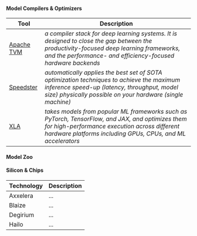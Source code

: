 #### Model Compilers & Optimizers

| Tool | Description |
| --- | --- |
| [Apache TVM](https://github.com/apache/tvm) | _a compiler stack for deep learning systems. It is designed to close the gap between the productivity-focused deep learning frameworks, and the performance- and efficiency-focused hardware backends_ |
| [Speedster](https://github.com/nebuly-ai/nebullvm/tree/main/apps/accelerate/speedster) | _automatically applies the best set of SOTA optimization techniques to achieve the maximum inference speed-up (latency, throughput, model size) physically possible on your hardware (single machine)_ |
| [XLA](https://github.com/openxla/xla) | _takes models from popular ML frameworks such as PyTorch, TensorFlow, and JAX, and optimizes them for high-performance execution across different hardware platforms including GPUs, CPUs, and ML accelerators_ |

#### Model Zoo


#### Silicon & Chips

| Technology | Description |
| --- | --- |
| Axxelera | ... |
| Blaize |  ... |
| Degirium | ... |
| Hailo | ... |
